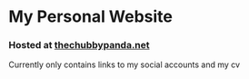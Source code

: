 # My Personal Website

### Hosted at [thechubbypanda.net](https://thechubbypanda.net)

Currently only contains links to my social accounts and my cv